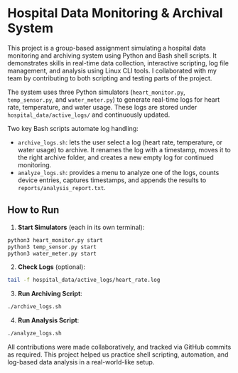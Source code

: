 # Hospital Data Monitoring & Archival System

This project is a group-based assignment simulating a hospital data monitoring and archiving system using Python and Bash shell scripts. It demonstrates skills in real-time data collection, interactive scripting, log file management, and analysis using Linux CLI tools. I collaborated with my team by contributing to both scripting and testing parts of the project.

The system uses three Python simulators (`heart_monitor.py`, `temp_sensor.py`, and `water_meter.py`) to generate real-time logs for heart rate, temperature, and water usage. These logs are stored under `hospital_data/active_logs/` and continuously updated.

Two key Bash scripts automate log handling:

- `archive_logs.sh`: lets the user select a log (heart rate, temperature, or water usage) to archive. It renames the log with a timestamp, moves it to the right archive folder, and creates a new empty log for continued monitoring.
- `analyze_logs.sh`: provides a menu to analyze one of the logs, counts device entries, captures timestamps, and appends the results to `reports/analysis_report.txt`.

## How to Run

1. **Start Simulators** (each in its own terminal):
```bash
python3 heart_monitor.py start
python3 temp_sensor.py start
python3 water_meter.py start
````

2. **Check Logs** (optional):

```bash
tail -f hospital_data/active_logs/heart_rate.log
```

3. **Run Archiving Script**:

```bash
./archive_logs.sh
```

4. **Run Analysis Script**:

```bash
./analyze_logs.sh
```

All contributions were made collaboratively, and tracked via GitHub commits as required. This project helped us practice shell scripting, automation, and log-based data analysis in a real-world-like setup.
